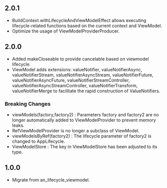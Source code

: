 ## 2.0.1

- BuildContext.withLifecycleAndViewModelEffect allows executing lifecycle-related functions based on
  the current context and ViewModel.
- Optimize the usage of ViewModelProviderProducer.

## 2.0.0

- Added makeCloseable to provide cancelable based on viewmodel lifecycle.
- ViewModel adds extensions: valueNotifier, valueNotifierAsync, valueNotifierStream,
  valueNotifierAsyncStream, valueNotifierFuture, valueNotifierAsyncFuture,
  valueNotifierStreamController, valueNotifierAsyncStreamController, valueNotifierTransform,
  valueNotifierMerge to facilitate the rapid construction of ValueNotifiers.

### Breaking Changes

- viewModels(factory,factory2) : Parameters factory and factory2 are no longer automatically added
  to ViewModelProvider to prevent memory leaks.
- RefViewModelProvider is no longer a subclass of ViewModel.
- viewModelsByRef(factory2) : The lifecycle parameter of factory2 is changed to AppLifecycle.
- ViewModelStore : The key in ViewModelStore has been adjusted to its type.

## 1.0.0

- Migrate from an_lifecycle_viewmodel.
